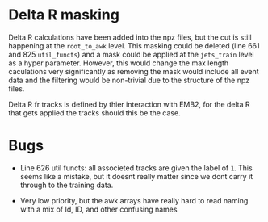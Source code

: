 # Delta R masking

Delta R calculations have been added into the npz files, but the cut is still happening at the `root_to_awk` level. This masking could be deleted (line 661 and 825 `util_functs`) and a mask could be applied at the `jets_train` level as a hyper parameter. However, this would change the max length caculations very significantly as removing the mask would include all event data and the filtering would be non-trivial due to the structure of the npz files. 

Delta R fr tracks is defined by thier interaction with EMB2, for the delta R that gets applied the tracks should this be the case.

# Bugs

- Line 626 util functs: all associeted tracks are given the label of `1`. This seems like a mistake, but it doesnt really matter since we dont carry it through to the training data.

- Very low priority, but the awk arrays have really hard to read naming with a mix of Id, ID, and other confusing names


